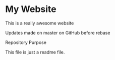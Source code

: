 # My Website

This is a really awesome website

Updates made on master on GitHub before rebase

  Repository Purpose

This file is just a readme file.
